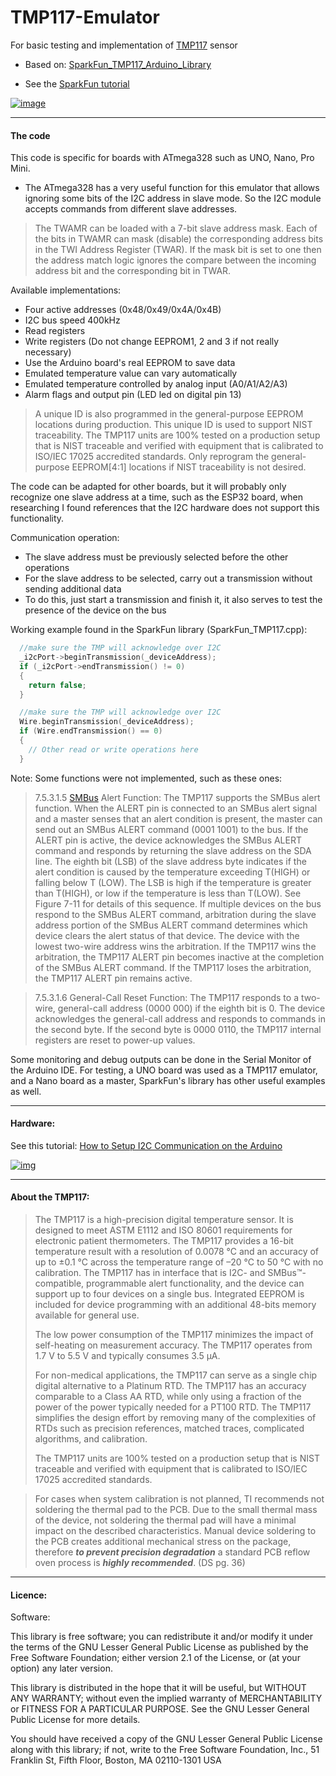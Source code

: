 # TMP117-Emulator
For basic testing and implementation of [TMP117](https://www.ti.com/product/TMP117#description) sensor
- Based on: [SparkFun_TMP117_Arduino_Library](https://github.com/sparkfun/SparkFun_TMP117_Arduino_Library)

- See the [SparkFun tutorial](https://learn.sparkfun.com/tutorials/qwiic-tmp117-high-precision-digital-temperature-sensor-hookup-guide/all)

[![image](https://cdn.sparkfun.com/assets/learn_tutorials/9/1/6/TMP117_High_Precision_Sensing_Temperature_from_Finger.jpg)](https://learn.sparkfun.com/tutorials/qwiic-tmp117-high-precision-digital-temperature-sensor-hookup-guide/all)

--------------

#### The code
This code is specific for boards with ATmega328 such as UNO, Nano, Pro Mini.
- The ATmega328 has a very useful function for this emulator that allows ignoring some bits of the I2C address in slave mode. So the I2C module accepts commands from different slave addresses.

> The TWAMR can be loaded with a 7-bit slave address mask. Each of the bits in TWAMR can mask
> (disable) the corresponding address bits in the TWI Address Register (TWAR). If the mask bit is set to
> one then the address match logic ignores the compare between the incoming address bit and the
> corresponding bit in TWAR.

Available implementations:
- Four active addresses (0x48/0x49/0x4A/0x4B)
- I2C bus speed 400kHz
- Read registers
- Write registers (Do not change EEPROM1, 2 and 3 if not really necessary)
- Use the Arduino board's real EEPROM to save data
- Emulated temperature value can vary automatically
- Emulated temperature controlled by analog input (A0/A1/A2/A3)
- Alarm flags and output pin (LED led on digital pin 13)

> A unique ID is also programmed in
> the general-purpose EEPROM locations during production. This unique ID is used to support NIST traceability.
> The TMP117 units are 100% tested on a production setup that is NIST traceable and verified with equipment
> that is calibrated to ISO/IEC 17025 accredited standards. Only reprogram the general-purpose EEPROM[4:1]
> locations if NIST traceability is not desired.

The code can be adapted for other boards, but it will probably only recognize one slave address at a time, such as the ESP32 board, when researching I found references that the I2C hardware does not support this functionality.

Communication operation:
- The slave address must be previously selected before the other operations
- For the slave address to be selected, carry out a transmission without sending additional data
- To do this, just start a transmission and finish it, it also serves to test the presence of the device on the bus

Working example found in the SparkFun library (SparkFun_TMP117.cpp):
```C++
  //make sure the TMP will acknowledge over I2C
  _i2cPort->beginTransmission(_deviceAddress);
  if (_i2cPort->endTransmission() != 0)
  {
    return false;
  }
```

```C++
  //make sure the TMP will acknowledge over I2C
  Wire.beginTransmission(_deviceAddress);
  if (Wire.endTransmission() == 0)
  {
    // Other read or write operations here
  }
```

Note: Some functions were not implemented, such as these ones:

> 7.5.3.1.5 [SMBus](https://prodigytechno.com/smbus-protocol/) Alert Function:
> The TMP117 supports the SMBus alert function. When the ALERT pin is connected to an SMBus alert signal
> and a master senses that an alert condition is present, the master can send out an SMBus ALERT command
> (0001 1001) to the bus. If the ALERT pin is active, the device acknowledges the SMBus ALERT command
> and responds by returning the slave address on the SDA line. The eighth bit (LSB) of the slave address byte
> indicates if the alert condition is caused by the temperature exceeding T(HIGH) or falling below T (LOW). The LSB is
> high if the temperature is greater than T(HIGH), or low if the temperature is less than T(LOW). See Figure 7-11 for
> details of this sequence.
> If multiple devices on the bus respond to the SMBus ALERT command, arbitration during the slave address
> portion of the SMBus ALERT command determines which device clears the alert status of that device. The
> device with the lowest two-wire address wins the arbitration. If the TMP117 wins the arbitration, the TMP117
> ALERT pin becomes inactive at the completion of the SMBus ALERT command. If the TMP117 loses the
> arbitration, the TMP117 ALERT pin remains active.

> 7.5.3.1.6 General-Call Reset Function:
> The TMP117 responds to a two-wire, general-call address (0000 000) if the eighth bit is 0. The device
> acknowledges the general-call address and responds to commands in the second byte. If the second byte
> is 0000 0110, the TMP117 internal registers are reset to power-up values.

Some monitoring and debug outputs can be done in the Serial Monitor of the Arduino IDE. For testing, a UNO board was used as a TMP117 emulator, and a Nano board as a master, SparkFun's library has other useful examples as well.

--------------
#### Hardware:

See this tutorial: [How to Setup I2C Communication on the Arduino](https://www.circuitbasics.com/how-to-set-up-i2c-communication-for-arduino/)

[![img](https://www.circuitbasics.com/wp-content/uploads/2020/04/Arduino-I2C-Tutorial-connection-3-1024x614.png)](https://www.circuitbasics.com/how-to-set-up-i2c-communication-for-arduino/)

--------------

#### About the TMP117:
> The TMP117 is a high-precision digital temperature sensor. It is designed to meet ASTM E1112 and ISO 80601 requirements for electronic patient thermometers. The TMP117 provides a 16-bit temperature result with a resolution of 0.0078 °C and an accuracy of up to ±0.1 °C across the temperature range of –20 °C to 50 °C with no calibration. The TMP117 has in interface that is I2C- and SMBus™-compatible, programmable alert functionality, and the device can support up to four devices on a single bus. Integrated EEPROM is included for device programming with an additional 48-bits memory available for general use.
> 
> The low power consumption of the TMP117 minimizes the impact of self-heating on measurement accuracy. The TMP117 operates from 1.7 V to 5.5 V and typically consumes 3.5 µA.
> 
> For non-medical applications, the TMP117 can serve as a single chip digital alternative to a Platinum RTD. The TMP117 has an accuracy comparable to a Class AA RTD, while only using a fraction of the power of the power typically needed for a PT100 RTD. The TMP117 simplifies the design effort by removing many of the complexities of RTDs such as precision references, matched traces, complicated algorithms, and calibration.
> 
> The TMP117 units are 100% tested on a production setup that is NIST traceable and verified with equipment that is calibrated to ISO/IEC 17025 accredited standards.

> For cases when system calibration is not planned,
> TI recommends not soldering the thermal pad to the PCB. Due to the small thermal mass of the device,
> not soldering the thermal pad will have a minimal impact on the described characteristics. Manual device
> soldering to the PCB creates additional mechanical stress on the package, therefore **_to prevent precision
> degradation_** a standard PCB reflow oven process is **_highly recommended_**. (DS pg. 36)

--------------

#### Licence:

Software:

This library is free software; you can redistribute it and/or modify it under the terms of the GNU Lesser General Public License as published by the Free Software Foundation; either version 2.1 of the License, or (at your option) any later version.

This library is distributed in the hope that it will be useful, but WITHOUT ANY WARRANTY; without even the implied warranty of MERCHANTABILITY or FITNESS FOR A PARTICULAR PURPOSE. See the GNU Lesser General Public License for more details.

You should have received a copy of the GNU Lesser General Public License along with this library; if not, write to the Free Software Foundation, Inc., 51 Franklin St, Fifth Floor, Boston, MA 02110-1301 USA
